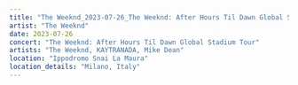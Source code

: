 ```yaml
---
title: "The Weeknd_2023-07-26_The Weeknd: After Hours Til Dawn Global Stadium Tour"
artist: "The Weeknd"
date: 2023-07-26
concert: "The Weeknd: After Hours Til Dawn Global Stadium Tour"
artists: "The Weeknd, KAYTRANADA, Mike Dean"
location: "Ippodromo Snai La Maura"
location_details: "Milano, Italy"
---
```

